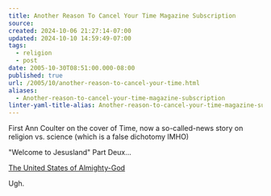 ```yaml
---
title: Another Reason To Cancel Your Time Magazine Subscription
source: 
created: 2024-10-06 21:27:14-07:00
updated: 2024-10-10 14:59:49-07:00
tags:
  - religion
  - post
date: 2005-10-30T08:51:00.000-08:00
published: true
url: /2005/10/another-reason-to-cancel-your-time.html
aliases:
  - Another-reason-to-cancel-your-time-magazine-subscription
linter-yaml-title-alias: Another-reason-to-cancel-your-time-magazine-subscription
---
```



First Ann Coulter on the cover of Time, now a so-called-news story on religion vs. science (which is a false dichotomy IMHO)  
  
"Welcome to Jesusland" Part Deux...  
  
[The United States of Almighty-God](https://whohastimeforthis.blogspot.com/2005/08/united-states-of-almighty-god.html)  
  
Ugh.